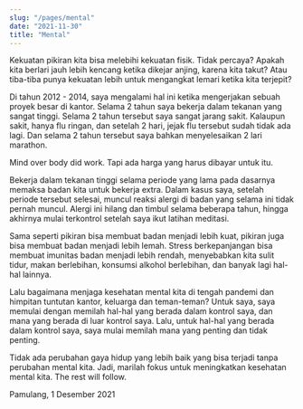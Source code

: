 ```yaml
---
slug: "/pages/mental"
date: "2021-11-30"
title: "Mental"
---
```


Kekuatan pikiran kita bisa melebihi kekuatan fisik. Tidak percaya? Apakah kita berlari jauh lebih kencang ketika dikejar anjing, karena kita takut? Atau tiba-tiba punya kekuatan lebih untuk mengangkat lemari ketika kita terjepit?

Di tahun 2012 - 2014, saya mengalami hal ini ketika mengerjakan sebuah proyek besar di kantor. Selama 2 tahun saya bekerja dalam tekanan yang sangat tinggi. Selama 2 tahun tersebut saya sangat jarang sakit. Kalaupun sakit, hanya flu ringan, dan setelah 2 hari, jejak flu tersebut sudah tidak ada lagi. Dan selama 2 tahun tersebut saya bahkan menyelesaikan 2 lari marathon.

Mind over body did work. Tapi ada harga yang harus dibayar untuk itu.

Bekerja dalam tekanan tinggi selama periode yang lama pada dasarnya memaksa badan kita untuk bekerja extra. Dalam kasus saya, setelah periode tersebut selesai, muncul reaksi alergi di badan yang selama ini tidak pernah muncul. Alergi ini hilang dan timbul selama beberapa tahun, hingga akhirnya mulai terkontrol setelah saya ikut latihan meditasi.

Sama seperti pikiran bisa membuat badan menjadi lebih kuat, pikiran juga bisa membuat badan  menjadi lebih lemah. Stress berkepanjangan bisa membuat imunitas badan menjadi lebih rendah, menyebabkan kita sulit tidur, makan berlebihan, konsumsi alkohol berlebihan, dan banyak lagi hal-hal lainnya.

Lalu bagaimana menjaga kesehatan mental kita di tengah pandemi dan himpitan tuntutan kantor, keluarga dan teman-teman? Untuk saya, saya memulai dengan memilah hal-hal yang berada dalam kontrol saya, dan mana yang berada di luar kontrol saya. Lalu, untuk hal-hal yang berada dalam kontrol saya, saya mulai memilah mana yang penting dan tidak penting.

Tidak ada perubahan gaya hidup yang lebih baik yang bisa terjadi tanpa perubahan mental kita. Jadi, marilah fokus untuk meningkatkan kesehatan mental kita. The rest will follow.

Pamulang, 1 Desember 2021